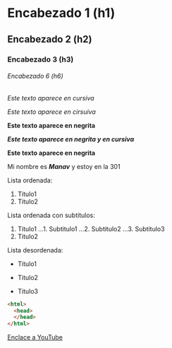 # Encabezado 1 (h1)
## Encabezado 2 (h2)
### Encabezado 3 (h3)
###### Encabezado 6 (h6)

*Este texto aparece en cursiva*

_Este texto aparece en cirsuiva_

**Este texto aparece en negrita**

_**Este texto aparece en negrita y en cursiva**_

__Este texto aparece en negrita__

Mi nombre es *__Manav__* y estoy en la 301

Lista ordenada:
1. Titulo1
2. Titulo2

Lista ordenada con subtítulos:
1. Titulo1
...1. Subtitulo1
...2. Subtitulo2
...3. Subtitulo3
2. Titulo2

Lista desordenada:

* Titulo1

- Titulo2

+ Titulo3

```html
<html>
  <head>
  </head> 
</html>
```
[Enclace a YouTube](URL "https://www.youtube.com/")

